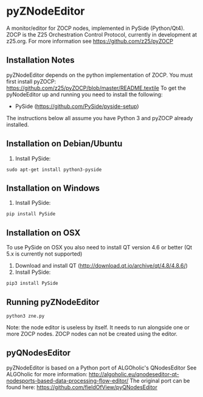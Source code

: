 pyZNodeEditor
=============
A monitor/editor for ZOCP nodes, implemented in PySide (Python/Qt4). 
ZOCP is the Z25 Orchestration Control Protocol, currently in 
development at z25.org. For more information see https://github.com/z25/pyZOCP


Installation Notes
------------------
pyZNodeEditor depends on the python implementation of ZOCP. You must first install pyZOCP:
https://github.com/z25/pyZOCP/blob/master/README.textile
To get the pyNodeEditor up and running you need to install the following:

* PySide (https://github.com/PySide/pyside-setup)

The instructions below all assume you have Python 3 and pyZOCP already installed.


Installation on Debian/Ubuntu
-----------------------------
1. Install PySide:
```
sudo apt-get install python3-pyside
```

Installation on Windows
-----------------------
1. Install PySide:
```
pip install PySide
```

Installation on OSX
-------------------
To use PySide on OSX you also need to install QT version 4.6 or better (Qt 5.x is currently not supported)

1. Download and install QT (http://download.qt.io/archive/qt/4.8/4.8.6/)
2. Install PySide:
```
pip3 install PySide
```


Running pyZNodeEditor
---------------------
```
python3 zne.py
```
Note: the node editor is useless by itself. It needs to run alongside one or more ZOCP nodes. ZOCP nodes can not be created using the editor.


pyQNodesEditor
--------------
pyZNodeEditor is based on a Python port of ALGOholic's QNodesEditor
See ALGOholic for more information:
http://algoholic.eu/qnodeseditor-qt-nodesports-based-data-processing-flow-editor/
The original port can be found here:
https://github.com/fieldOfView/pyQNodesEditor
